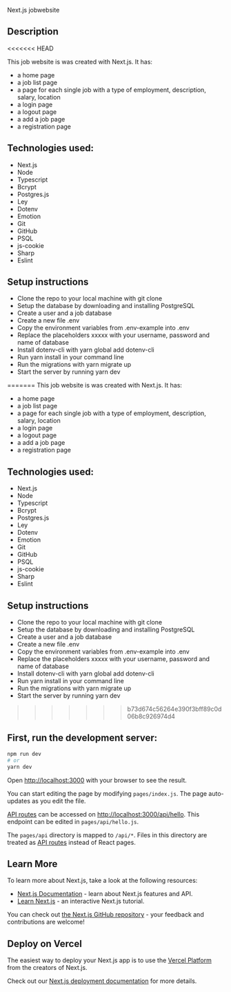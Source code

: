 Next.js jobwebsite

## Description
<<<<<<< HEAD

This job website is was created with Next.js. It has:

- a home page
- a job list page
- a page for each single job with a type of employment, description, salary, location
- a login page
- a logout page
- a add a job page
- a registration page

## Technologies used:

- Next.js
- Node
- Typescript
- Bcrypt
- Postgres.js
- Ley
- Dotenv
- Emotion
- Git
- GitHub
- PSQL
- js-cookie
- Sharp
- Eslint

## Setup instructions

- Clone the repo to your local machine with git clone <repo>
- Setup the database by downloading and installing PostgreSQL
- Create a user and a job database
- Create a new file .env
- Copy the environment variables from .env-example into .env
- Replace the placeholders xxxxx with your username, password and name of database
- Install dotenv-cli with yarn global add dotenv-cli
- Run yarn install in your command line
- Run the migrations with yarn migrate up
- Start the server by running yarn dev

=======
This job website is was created with Next.js. It has:

  - a home page
  - a job list page
  - a page for each single job with a type of employment, description, salary, location
  - a login page
  - a logout page
  - a add a job page
  - a registration page



## Technologies used:

  - Next.js
  - Node
  - Typescript
  - Bcrypt
  - Postgres.js
  - Ley
  - Dotenv
  - Emotion
  - Git
  - GitHub
  - PSQL
  - js-cookie
  - Sharp
  - Eslint
  
  

## Setup instructions 
   - Clone the repo to your local machine with git clone <repo>
   - Setup the database by downloading and installing PostgreSQL
   - Create a user and a job database
   - Create a new file .env
   - Copy the environment variables from .env-example into .env
   - Replace the placeholders xxxxx with your username, password and name of database
   - Install dotenv-cli with yarn global add dotenv-cli
   - Run yarn install in your command line
   - Run the migrations with yarn migrate up
   - Start the server by running yarn dev
  
  
>>>>>>> b73d674c56264e390f3bff89c0d06b8c926974d4
## First, run the development server:

```bash
npm run dev
# or
yarn dev
```

Open [http://localhost:3000](http://localhost:3000) with your browser to see the result.

You can start editing the page by modifying `pages/index.js`. The page auto-updates as you edit the file.

[API routes](https://nextjs.org/docs/api-routes/introduction) can be accessed on [http://localhost:3000/api/hello](http://localhost:3000/api/hello). This endpoint can be edited in `pages/api/hello.js`.

The `pages/api` directory is mapped to `/api/*`. Files in this directory are treated as [API routes](https://nextjs.org/docs/api-routes/introduction) instead of React pages.

## Learn More

To learn more about Next.js, take a look at the following resources:

- [Next.js Documentation](https://nextjs.org/docs) - learn about Next.js features and API.
- [Learn Next.js](https://nextjs.org/learn) - an interactive Next.js tutorial.

You can check out [the Next.js GitHub repository](https://github.com/vercel/next.js/) - your feedback and contributions are welcome!

## Deploy on Vercel

The easiest way to deploy your Next.js app is to use the [Vercel Platform](https://vercel.com/new?utm_medium=default-template&filter=next.js&utm_source=create-next-app&utm_campaign=create-next-app-readme) from the creators of Next.js.

Check out our [Next.js deployment documentation](https://nextjs.org/docs/deployment) for more details.
